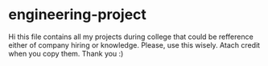 # engineering-project 
Hi this file contains all my projects during college that could be refference either of company hiring or knowledge. Please, use this wisely. Atach credit when you copy them. 
Thank you :)
